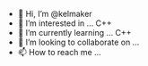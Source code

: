 - 👋 Hi, I’m @kelmaker
- 👀 I’m interested in ... C++ 
- 🌱 I’m currently learning ...  C++
- 💞️ I’m looking to collaborate on ...
- 📫 How to reach me ... 

<!---
kelmaker/kelmaker is a ✨ special ✨ repository because its `README.md` (this file) appears on your GitHub profile.
You can click the Preview link to take a look at your changes.
--->
